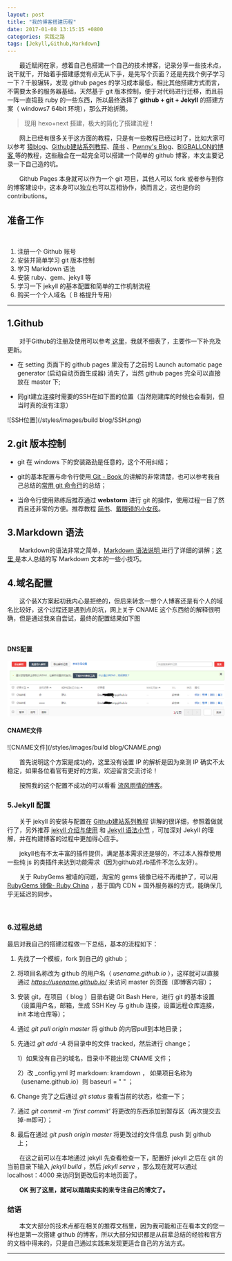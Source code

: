 ```yaml
---
layout: post
title: "我的博客搭建历程"
date: 2017-01-08 13:15:15 +0800
categories: 实践之路
tags: [Jekyll,Github,Markdown]
---
```



　　最近赋闲在家，想着自己也搭建一个自己的技术博客，记录分享一些技术点，说干就干，开始着手搭建感觉有点无从下手，是先写个页面？还是先找个例子学习一下？千般辗转，发现 github pages 的学习成本最低，相比其他搭建方式而言，不需要太多的服务器基础，天然基于 git 版本控制，便于对代码进行迁移，而且前一阵一直捣鼓 ruby 的一些东西，所以最终选择了 **github + git + Jekyll** 的搭建方案（ windows7 64bit 环境），那么开始折腾。

> 现用 hexo+next 搭建，极大的简化了搭建流程！

<!-- more -->

　　网上已经有很多关于这方面的教程，只是有一些教程已经过时了，比如大家可以参考 [猿blog](http://www.54tianzhisheng.cn/Blog/html/blog_github.html)、[Github建站系列教程](http://www.pchou.info/ssgithubPage/2013-01-03-build-github-blog-page-01.html)、[简书](http://www.jianshu.com/p/3f355c7872d5) 、[Pwnny's Blog](http://pwnny.cn/original/2016/06/26/MakeBlog.html)、[BIGBALLON的博客 ](https://bigballon.github.io/posts/jekyll-github.html)等的教程，这些融合在一起完全可以搭建一个简单的 github 博客，本文主要记录一下自己造的坑。

　　Github Pages 本身就可以作为一个 git 项目，其他人可以 fork 或者参与到你的博客建设中，这本身可以独立也可以互相协作，换而言之，这也是你的 contributions。

准备工作
-------

<br>

1. 注册一个 Github 账号
2. 安装并简单学习 git 版本控制
3. 学习 Markdown 语法
4. 安装 ruby、gem、jekyll 等
5. 学习一下 jekyll 的基本配置和简单的工作机制流程
6. 购买一个个人域名（ B 格提升专用）

----------------------


1.Github
------

　　对于Github的注册及使用可以参考[ 这里](http://m.blog.csdn.net/article/details?id=51336332 "Github的注册及使用")，我就不细表了，主要作一下补充及更新。

+ 在 setting 页面下的 github pages 里没有了之前的 Launch automatic page generator (启动自动页面生成器) 消失了，当然 github pages 完全可以直接放在 master 下;

+ 同git建立连接时需要的SSH在如下图的位置（当然刚建库的时候也会看到，但当时真的没有注意）

![SSH位置](/styles/images/build blog/SSH.png)


2.git 版本控制
----------

+ git 在 windows 下的安装路劲是任意的，这个不用纠结；

+ git的基本配置与命令行使用[ Git - Book ](https://git-scm.com/book/zh/v2)的讲解的非常清楚，也可以参考我自己总结的[常用 git 命令行](/2017/01/09/git-skills/)的总结；

+ 当命令行使用熟练后推荐通过 **webstorm** 进行 git 的操作，使用过程一目了然而且还非常的方便。推荐教程 [ 简书](http://www.jianshu.com/p/4e2cb06cf3e4)、[戴眼镜的小女孩](http://www.cnblogs.com/zhaoxiu/p/5772466.html)。


3.Markdown 语法
-----------

　　Markdown的语法非常之简单，[Markdown 语法说明 ](http://www.appinn.com/markdown/index.html)进行了详细的讲解；[这里 ](/2017/01/09/markdown-skills/) 是本人总结的写 Markdown 文本的一些小技巧。

4.域名配置
-------

　　这个装X方案起初我内心是拒绝的，但后来转念一想个人博客还是有个人的域名比较好，这个过程还是遇到点的坑，网上关于 CNAME 这个东西给的解释很明确，但是通过我亲自尝试，最终的配置结果如下图

<br>

#### DNS配置

<img src="/styles/images/build blog/DNS.png" alt="DNS配置" />

<br>

#### CNAME文件

![CNAME文件](/styles/images/build blog/CNAME.png)

　　首先说明这个方案是成功的，这里没有设置 IP 的解析是因为亲测 IP 确实不太稳定，如果各位看官有更好的方案，欢迎留言交流讨论！

　　按照我的这个配置不成功的可以看看 [流风雨情的博客](http://blog.csdn.net/qq_29232943/article/details/52786603)。

### 5.Jekyll 配置


　　关于 jekyll 的安装与配置在 [Github建站系列教程](http://www.pchou.info/ssgithubPage/2013-01-03-build-github-blog-page-01.html) 讲解的很详细，参照着做就行了，另外推荐 [jekyll 介绍与使用](http://jekyll.com.cn/) 和 [Jekyll 语法小节](http://www.tuicool.com/articles/qm2Qfi) ，可加深对 Jekyll 的理解，并在构建博客的过程中更加得心应手。

　　jekyll也有不太丰富的插件提供，满足基本需求还是够的，不过本人推荐使用一些纯 js 的类插件来达到功能需求（因为github对.rb插件不怎么友好）。

　　关于 RubyGems 被墙的问题，淘宝的 gems 镜像已经不再维护了，可以用 [RubyGems 镜像- Ruby China](https://gems.ruby-china.org/) ，基于国内 CDN + 国外服务器的方式，能确保几乎无延迟的同步。

<br>

### 6.过程总结

最后对我自己的搭建过程做一下总结，基本的流程如下：

1. 先找了一个模板，fork 到自己的 github；

2. 将项目名称改为 github 的用户名（ *usename.github.io* ），这样就可以直接通过 *https://usename.github.io/* 来访问 master 的页面（即博客内容）；

3. 安装 git，在项目（ blog ）目录右键 Git Bash Here，进行 git 的基本设置（设置用户名，邮箱，生成 SSH Key 与 github 连接，设置远程仓库连接，init 本地仓库等）；

4. 通过 *git pull origin master* 将 github 的内容pull到本地目录；

5. 先通过 *git add -A* 将目录中的文件 tracked，然后进行 change；

   1）如果没有自己的域名，目录中不能出现 CNAME 文件；
   
   2）改 _config.yml 时 markdown: kramdown ， 如果项目名称为（usename.github.io）则 baseurl = " " ；
   
6. Change 完了之后通过 *git status* 查看当前的状态，检查一下；

7. 通过 *git commit -m 'first commit'*  将更改的东西添加到暂存区（再次提交去掉-m即可）；

8. 最后在通过 *git push origin master* 将更改过的文件信息 push 到 github 上；

　　在这之前可以在本地通过 jekyll 先查看检查一下，配置好 jekyll 之后在 git 的当前目录下输入 *jekyll build* ，然后 *jekyll serve* ，那么现在就可以通过 localhost：4000 来访问到更改后的本地页面了。

　　**OK 到了这里，就可以踏踏实实的来专注自己的博文了。**

### 结语

　　本文大部分的技术点都在相关的推荐文档里，因为我可能和正在看本文的您一样也是第一次搭建 github 的博客，所以大部分知识都是从前辈总结的经验和官方的文档中得来的，只是自己通过实践来发现更适合自己的方法方式。

<hr>